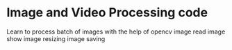 # Image and Video Processing code

Learn to process batch of images with the help of opencv
image read
image show
image resizing 
image saving 